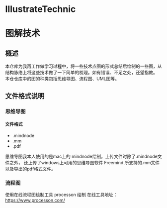 # IllustrateTechnic
# 图解技术

## 概述

本仓库为我再工作做学习过程中，将一些技术点图的形式总结后绘制的一些图，从结构脉络上将这些技术做了一下简单的梳理。如有错误、不足之处，还望指教。
本仓仓库中的图的种类包括思维导图、流程图、UML图等。
## 文件格式说明
### 思维导图
#### 文件格式
* .mindnode
* .mm
* .pdf  

思维导图我本人使用的是mac上的 mindnode绘制，上传文件时除了.mindnode文件之外，
还上传了windows上可用的思维导图软件 Freemind 所支持的.mm文件以及导出的pdf格式文件。

### 流程图
使用在线流程图绘制工具 processon 绘制 
在线工具地址：https://www.processon.com/

